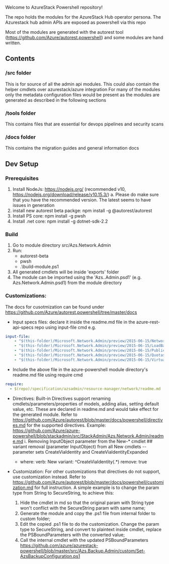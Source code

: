 Welcome to AzureStack Powershell repository!

The repo holds the modules for the AzureStack Hub operator persona. The Azurestack hub admin APIs are exposed as powershell via this repo

Most of the modules are generated with the autorest tool (https://github.com/Azure/autorest.powershell) and some modules are hand written.

## Contents
### /src folder
This is for source of all the admin api modules. This could also contain the helper cmdlets over azurestack/azure integration
For many of the modules only the metadata configuration files would be present as the modules are generated as described in the following sections

### /tools folder
This contains files that are essential for devops pipelines and security scans

### /docs folder
This contains the migration guides and general information docs

## Dev Setup
### Prerequisites
1. Install NodeJs: https://nodejs.org/ (recommended v10, https://nodejs.org/download/release/v10.15.3/)
    a. Please do make sure that you have the recommended version. The latest seems to have issues in generation
2. install new autorest beta packge: npm install -g @autorest/autorest
3. Install PS core: npm install -g pwsh
4. Install .net core: npm install -g dotnet-sdk-2.2

### Build

1. Go to module directory src/Azs.Network.Admin
2. Run: 
    * autorest-beta
    * pwsh
    * .\build-module.ps1
3. All generated cmdlets will be inside 'exports' folder
4. The module can be imported using the 'Azs.<ModuleName>.Admin.psd1' (e.g. Azs.Network.Admin.psd1) from the module directory

### Customizations:
The docs for cusotmization can be found under https://github.com/Azure/autorest.powershell/tree/master/docs
* Input specs files: declare it inside the readme.md file in the azure-rest-api-specs  repo using input-file cmd
e.g. 
``` yaml
input-file:
    - "$(this-folder)/Microsoft.Network.Admin/preview/2015-06-15/Network.json"
    - "$(this-folder)/Microsoft.Network.Admin/preview/2015-06-15/LoadBalancers.json"
    - "$(this-folder)/Microsoft.Network.Admin/preview/2015-06-15/PublicIpAddresses.json" 
    - "$(this-folder)/Microsoft.Network.Admin/preview/2015-06-15/Quotas.json"
    - "$(this-folder)/Microsoft.Network.Admin/preview/2015-06-15/VirtualNetworks.json"
```
* Include the above file in the azure-powershell module directory's readme.md file using require cmd 

``` yaml 
require:
  - $(repo)/specification/azsadmin/resource-manager/network/readme.md
```
* Directives:
Built-in Directives support renaming cmdlets/parameters/properties of models, adding alias, setting default value, etc. These are declared in readme.md and would take effect for the generated module. Refer to https://github.com/Azure/autorest/blob/master/docs/powershell/directives.md for the supported directives.
Example: https://github.com/Azure/azure-powershell/blob/stackadmin/src/StackAdmin/Azs.Network.Admin/readme.md
    i. Removing InputObject parameter from the New-* cmdlet
        ## variant removal (parameter InputObject) from all New cmdlets -- parameter sets CreateViaIdentity and CreateViaIdentityExpanded
  - where:
      verb: New
      variant: ^CreateViaIdentity(.*)
     remove: true

* Customization:
For other customizations that directives do not support, use customization instead. Refer to https://github.com/Azure/autorest/blob/master/docs/powershell/customization.md for full instruction.
A simple example is to change the param type from String to SecureString, to achieve this:
    1. Hide the cmdlet in md so that the original param with String type won't conflict with the SecureString param with same name;
    2. Generate the module and copy the .ps1 file from internal folder to custom folder;
    3. Edit the copied .ps1 file to do the customization. Change the param type to SecureString, and convert to plaintext inside cmdlet, replace the PSBoundParameters with the converted value;
    4. Call the internal cmdlet with the updated PSBoundParameters https://github.com/azure/azurestack-powershell/blob/master/src/Azs.Backup.Admin/custom/Set-AzsBackupConfiguration.ps1


